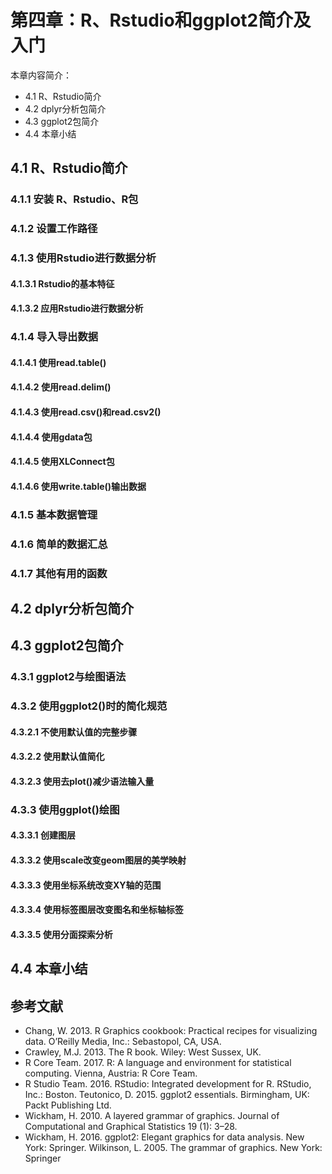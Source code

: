 # 第四章：R、Rstudio和ggplot2简介及入门

本章内容简介：

- 4.1 R、Rstudio简介
- 4.2 dplyr分析包简介
- 4.3 ggplot2包简介
- 4.4 本章小结

## 4.1 R、Rstudio简介

### 4.1.1 安装 R、Rstudio、R包

### 4.1.2 设置工作路径

### 4.1.3 使用Rstudio进行数据分析

#### 4.1.3.1 Rstudio的基本特征

#### 4.1.3.2 应用Rstudio进行数据分析

### 4.1.4 导入导出数据

#### 4.1.4.1 使用read.table()

#### 4.1.4.2 使用read.delim()

#### 4.1.4.3 使用read.csv()和read.csv2()

#### 4.1.4.4 使用gdata包

#### 4.1.4.5 使用XLConnect包

#### 4.1.4.6 使用write.table()输出数据

### 4.1.5 基本数据管理

### 4.1.6 简单的数据汇总

### 4.1.7 其他有用的函数

## 4.2 dplyr分析包简介

## 4.3 ggplot2包简介

### 4.3.1 ggplot2与绘图语法

### 4.3.2 使用ggplot2()时的简化规范

#### 4.3.2.1 不使用默认值的完整步骤

#### 4.3.2.2 使用默认值简化

#### 4.3.2.3 使用去plot()减少语法输入量

### 4.3.3 使用ggplot()绘图

#### 4.3.3.1 创建图层

#### 4.3.3.2 使用scale改变geom图层的美学映射

#### 4.3.3.3 使用坐标系统改变XY轴的范围

#### 4.3.3.4 使用标签图层改变图名和坐标轴标签

#### 4.3.3.5 使用分面探索分析

## 4.4 本章小结

## 参考文献

- Chang, W. 2013. R Graphics cookbook: Practical recipes for visualizing data. O’Reilly Media, Inc.: Sebastopol, CA, USA.
- Crawley, M.J. 2013. The R book. Wiley: West Sussex, UK.
- R Core Team. 2017. R: A language and environment for statistical computing. Vienna, Austria: R Core Team.
- R Studio Team. 2016. RStudio: Integrated development for R. RStudio, Inc.: Boston. Teutonico, D. 2015. ggplot2 essentials. Birmingham, UK: Packt Publishing Ltd.
- Wickham, H. 2010. A layered grammar of graphics. Journal of Computational and Graphical Statistics 19 (1): 3–28.
- Wickham, H. 2016. ggplot2: Elegant graphics for data analysis. New York: Springer. Wilkinson, L. 2005. The grammar of graphics. New York: Springer

